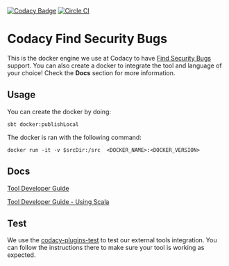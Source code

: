 [![Codacy Badge](https://api.codacy.com/project/badge/grade/6d53ef77cc284e4bbe1bf65b6a4e1a56)](https://www.codacy.com/app/Codacy/codacy-find-sec-bugs)
[![Circle CI](https://circleci.com/gh/codacy/codacy-find-sec-bugs.svg?style=svg)](https://circleci.com/gh/codacy/codacy-find-sec-bugs)
# Codacy Find Security Bugs

This is the docker engine we use at Codacy to have [Find Security Bugs](http://find-sec-bugs.github.io/) support.
You can also create a docker to integrate the tool and language of your choice!
Check the **Docs** section for more information.

## Usage

You can create the docker by doing:

```
sbt docker:publishLocal
```

The docker is ran with the following command:

```
docker run -it -v $srcDir:/src  <DOCKER_NAME>:<DOCKER_VERSION>
```

## Docs

[Tool Developer Guide](https://support.codacy.com/hc/en-us/articles/207994725-Tool-Developer-Guide)

[Tool Developer Guide - Using Scala](https://support.codacy.com/hc/en-us/articles/207280379-Tool-Developer-Guide-Using-Scala)

## Test

We use the [codacy-plugins-test](https://github.com/codacy/codacy-plugins-test) to test our external tools integration.
You can follow the instructions there to make sure your tool is working as expected.
